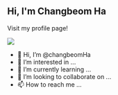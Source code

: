 ## Hi, I'm Changbeom Ha

Visit my profile page! 
</br>

<a href="https://changbeomha.github.io/My-profile" target="_blank"><img src="https://img.shields.io/badge/Profile-181717?style=for-the-badge&logo=github&logoColor=white"></a>

- 👋 Hi, I’m @changbeomHa
- 👀 I’m interested in ...
- 🌱 I’m currently learning ...
- 💞️ I’m looking to collaborate on ...
- 📫 How to reach me ...

<!---
changbeomHa/changbeomHa is a ✨ special ✨ repository because its `README.md` (this file) appears on your GitHub profile.
You can click the Preview link to take a look at your changes.
--->
